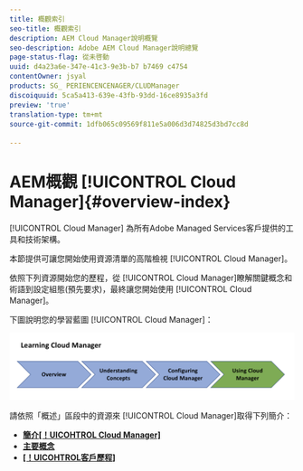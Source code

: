 ```yaml
---
title: 概觀索引
seo-title: 概觀索引
description: AEM Cloud Manager說明概覽
seo-description: Adobe AEM Cloud Manager說明總覽
page-status-flag: 從未啓動
uuid: d4a23a6e-347e-41c3-9e3b-b7 b7469 c4754
contentOwner: jsyal
products: SG_ PERIENCENCENAGER/CLUDManager
discoiquuid: 5ca5a413-639e-43fb-93dd-16ce8935a3fd
preview: 'true'
translation-type: tm+mt
source-git-commit: 1dfb065c09569f811e5a006d3d74825d3bd7cc8d

---
```



# AEM概觀 [!UICONTROL Cloud Manager]{#overview-index}

[!UICONTROL Cloud Manager] 為所有Adobe Managed Services客戶提供的工具和技術架構。

本節提供可讓您開始使用資源清單的高階檢視 [!UICONTROL Cloud Manager]。

依照下列資源開始您的歷程，從 [!UICONTROL Cloud Manager]瞭解關鍵概念和術語到設定組態(預先要求)，最終讓您開始使用 [!UICONTROL Cloud Manager]。

下圖說明您的學習藍圖 [!UICONTROL Cloud Manager]：

![](assets/screen_shot_2018-05-04at94510pm.png)

請依照「概述」區段中的資源來 [!UICONTROL Cloud Manager]取得下列簡介：

* **[簡介[！UICOHTROL Cloud Manager]](introduction-to-cloud-manager.md)**
* **[主要概念](key-concepts.md)**
* **[[！UICOHTROL客戶歷程]](customer-journey.md)**

